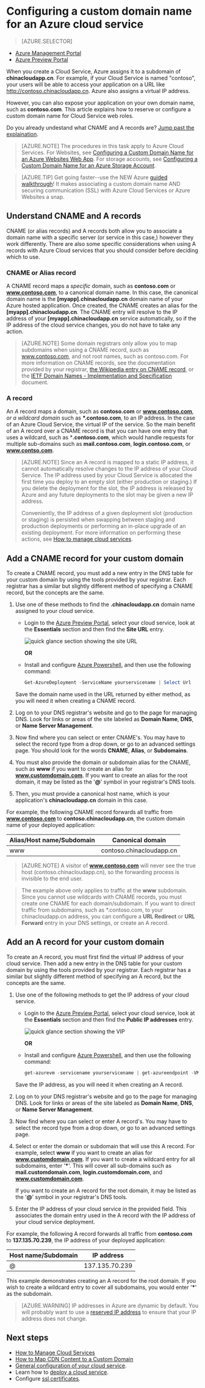 <properties
	pageTitle="Configure a custom domain name in Cloud Services (preview portal) | Windows Azure"
	description="Learn how to expose your Azure application or data to the internet on a custom domain by configuring DNS settings.  These examples use the Azure preview portal."
	services="cloud-services"
	documentationCenter=".net"
	authors="Thraka"
	manager="timlt"
	editor=""/>

<tags
	ms.service="cloud-services"
	ms.date="09/22/2015"
	wacn.date=""/>

# Configuring a custom domain name for an Azure cloud service

> [AZURE.SELECTOR]
- [Azure Management Portal](/documentation/articles/cloud-services-custom-domain-name)
- [Azure Preview Portal](/documentation/articles/cloud-services-custom-domain-name-portal)

When you create a Cloud Service, Azure assigns it to a subdomain of **chinacloudapp.cn**. For example, if your Cloud Service is named "contoso", your users will be able to access your application on a URL like http://contoso.chinacloudapp.cn. Azure also assigns a virtual IP address.

However, you can also expose your application on your own domain name, such as **contoso.com**. This article explains how to reserve or configure a custom domain name for Cloud Service web roles.

Do you already undestand what CNAME and A records are? [Jump past the explaination](#add-a-cname-record-for-your-custom-domain).

> [AZURE.NOTE]
> The procedures in this task apply to Azure Cloud Services. For Websites, see [Configuring a Custom Domain Name for an Azure Websites Web App](/documentation/articles/web-sites-custom-domain-name). For storage accounts, see [Configuring a Custom Domain Name for an Azure Storage Account](/documentation/articles/storage-custom-domain-name).

<p/>

> [AZURE.TIP]
> Get going faster--use the NEW Azure [guided walkthrough](http://support.microsoft.com/kb/2990804)!  It makes associating a custom domain name AND securing communication (SSL) with Azure Cloud Services or Azure Websites a snap.

## Understand CNAME and A records

CNAME (or alias records) and A records both allow you to associate a domain name with a specific server (or service in this case,) however they work differently. There are also some specific considerations when using A records with Azure Cloud services that you should consider before deciding which to use.

### CNAME or Alias record

A CNAME record maps a *specific* domain, such as **contoso.com** or **www.contoso.com**, to a canonical domain name. In this case, the canonical domain name is the **[myapp].chinacloudapp.cn** domain name of your Azure hosted application. Once created, the CNAME creates an alias for the **[myapp].chinacloudapp.cn**. The CNAME entry will resolve to the IP address of your **[myapp].chinacloudapp.cn** service automatically, so if the IP address of the cloud service changes, you do not have to take any action.

> [AZURE.NOTE]
> Some domain registrars only allow you to map subdomains when using a CNAME record, such as www.contoso.com, and not root names, such as contoso.com. For more information on CNAME records, see the documentation provided by your registrar, [the Wikipedia entry on CNAME record](http://en.wikipedia.org/wiki/CNAME_record), or the [IETF Domain Names - Implementation and Specification](http://tools.ietf.org/html/rfc1035) document.

### A record

An *A* record maps a domain, such as **contoso.com** or **www.contoso.com**, *or a wildcard domain* such as **\*.contoso.com**, to an IP address. In the case of an Azure Cloud Service, the virtual IP of the service. So the main benefit of an A record over a CNAME record is that you can have one entry that uses a wildcard, such as \***.contoso.com**, which would handle requests for multiple sub-domains such as **mail.contoso.com**, **login.contoso.com**, or **www.contso.com**.

> [AZURE.NOTE]
> Since an A record is mapped to a static IP address, it cannot automatically resolve changes to the IP address of your Cloud Service. The IP address used by your Cloud Service is allocated the first time you deploy to an empty slot (either production or staging.) If you delete the deployment for the slot, the IP address is released by Azure and any future deployments to the slot may be given a new IP address.
>
> Conveniently, the IP address of a given deployment slot (production or staging) is persisted when swapping between staging and production deployments or performing an in-place upgrade of an existing deployment. For more information on performing these actions, see [How to manage cloud services](/documentation/articles/cloud-services-how-to-manage).


## Add a CNAME record for your custom domain

To create a CNAME record, you must add a new entry in the DNS table for your custom domain by using the tools provided by your registrar. Each registrar has a similar but slightly different method of specifying a CNAME record, but the concepts are the same.

1. Use one of these methods to find the **.chinacloudapp.cn** domain name assigned to your cloud service.

    * Login to the [Azure Preview Portal], select your cloud service, look at the **Essentials** section and then find the **Site URL** entry.

        ![quick glance section showing the site URL][csurl]
            
        **OR**
  
    * Install and configure [Azure Powershell](/documentation/articles/install-configure-powershell), and then use the following command:

        ```powershell
        Get-AzureDeployment -ServiceName yourservicename | Select Url
        ```
    
    Save the domain name used in the URL returned by either method, as you will need it when creating a CNAME record.

1.  Log on to your DNS registrar's website and go to the page for managing DNS. Look for links or areas of the site labeled as **Domain Name**, **DNS**, or **Name Server Management**.

2.  Now find where you can select or enter CNAME's. You may have to select the record type from a drop down, or go to an advanced settings page. You should look for the words **CNAME**, **Alias**, or **Subdomains**.

3.  You must also provide the domain or subdomain alias for the CNAME, such as **www** if you want to create an alias for **www.customdomain.com**. If you want to create an alias for the root domain, it may be listed as the '**@**' symbol in your registrar's DNS tools.

4. Then, you must provide a canonical host name, which is your application's **chinacloudapp.cn** domain in this case.

For example, the following CNAME record forwards all traffic from **www.contoso.com** to **contoso.chinacloudapp.cn**, the custom domain name of your deployed application:

| Alias/Host name/Subdomain | Canonical domain     |
| ------------------------- | -------------------- |
| www                       | contoso.chinacloudapp.cn |

> [AZURE.NOTE]
A visitor of **www.contoso.com** will never see the true host
(contoso.chinacloudapp.cn), so the forwarding process is invisible to the
end user.

> The example above only applies to traffic at the **www** subdomain. Since you cannot use wildcards with CNAME records, you must create one CNAME for each domain/subdomain. If you want to direct  traffic from subdomains, such as *.contoso.com, to your chinacloudapp.cn address, you can configure a **URL Redirect** or **URL Forward** entry in your DNS settings, or create an A record.


## Add an A record for your custom domain

To create an A record, you must first find the virtual IP address of your cloud service. Then add a new entry in the DNS table for your custom domain by using the tools provided by your registrar. Each registrar has a similar but slightly different method of specifying an A record, but the concepts are the same.

1. Use one of the following methods to get the IP address of your cloud service.

    * Login to the [Azure Preview Portal], select your cloud service, look at the **Essentials** section and then find the **Public IP addresses** entry.

        ![quick glance section showing the VIP][vip]

        **OR**

    * Install and configure [Azure Powershell](/documentation/articles/install-configure-powershell), and then use the following command:

        ```powershell
        get-azurevm -servicename yourservicename | get-azureendpoint -VM {$_.VM} | select Vip
        ```
    
    Save the IP address, as you will need it when creating an A record.

1.  Log on to your DNS registrar's website and go to the page for managing DNS. Look for links or areas of the site labeled as **Domain Name**, **DNS**, or **Name Server Management**.

2.  Now find where you can select or enter A record's. You may have to select the record type from a drop down, or go to an advanced settings page.

3. Select or enter the domain or subdomain that will use this A record. For example, select **www** if you want to create an alias for **www.customdomain.com**. If you want to create a wildcard entry for all subdomains, enter '__*__'. This will cover all sub-domains such as **mail.customdomain.com**, **login.customdomain.com**, and **www.customdomain.com**.

    If you want to create an A record for the root domain, it may be listed as the '**@**' symbol in your registrar's DNS tools.

4. Enter the IP address of your cloud service in the provided field. This associates the domain entry used in the A record with the IP address of your cloud service deployment.

For example, the following A record forwards all traffic from **contoso.com** to **137.135.70.239**, the IP address of your deployed application:

| Host name/Subdomain | IP address     |
| ------------------- | -------------- |
| @                   | 137.135.70.239 |


This example demonstrates creating an A record for the root domain. If you wish to create a wildcard entry to cover all subdomains, you would enter '__*__' as the subdomain.

>[AZURE.WARNING]
>IP addresses in Azure are dynamic by default. You will probably want to use a [reserved IP address](..\virtual-network\virtual-networks-reserved-public-ip.md) to ensure that your IP address does not change.

## Next steps

* [How to Manage Cloud Services](/documentation/articles/cloud-services-how-to-manage)
* [How to Map CDN Content to a Custom Domain](/documentation/articles/cdn-map-content-to-custom-domain)
* [General configuration of your cloud service](/documentation/articles/cloud-services-how-to-configure-portal).
* Learn how to [deploy a cloud service](/documentation/articles/cloud-services-how-to-create-deploy-portal).
* Configure [ssl certificates](/documentation/articles/cloud-services-configure-ssl-certificate-portal).

[Expose Your Application on a Custom Domain]: #access-app
[Add a CNAME Record for Your Custom Domain]: #add-cname
[Expose Your Data on a Custom Domain]: #access-data
[VIP swaps]: http://msdn.microsoft.com/zh-cn/library/ee517253.aspx
[Create a CNAME record that associates the subdomain with the storage account]: #create-cname
[Azure Preview Portal]: https://manage.windowsazure.cn
[vip]: ./media/cloud-services-custom-domain-name-portal/csvip.png
[csurl]: ./media/cloud-services-custom-domain-name-portal/csurl.png
 